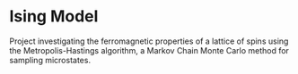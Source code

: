 # Ising Model

Project investigating the ferromagnetic properties of a lattice of spins 
using the Metropolis-Hastings algorithm, a Markov Chain Monte Carlo method for sampling microstates.
